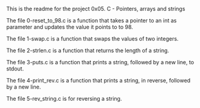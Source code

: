This is the readme for the project 0x05. C - Pointers, arrays and strings

The file 0-reset_to_98.c is a function that takes a pointer to an int as parameter and updates the value it points to to 98.

The file 1-swap.c is a function that swaps the values of two integers.

The file 2-strlen.c is a function that returns the length of a string.

The file 3-puts.c is a function that prints a string, followed by a new line, to stdout.

The file 4-print_rev.c is a function that prints a string, in reverse, followed by a new line.

The file 5-rev_string.c is for reversing a string.


